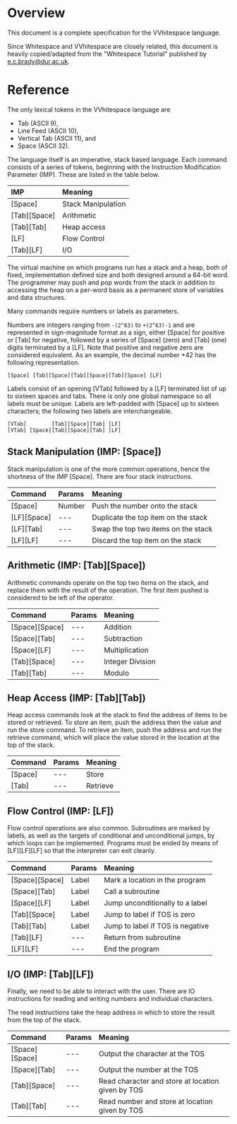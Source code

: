 # Overview #

This document is a complete specification for the VVhitespace language.

Since Whitespace and VVhitespace are closely related, this document is heavily
copied/adapted from the "Whitespace Tutorial" published by e.c.brady@dur.ac.uk.

# Reference #

The only lexical tokens in the VVhitespace language are

  * Tab          (ASCII 9),
  * Line Feed    (ASCII 10),
  * Vertical Tab (ASCII 11), and
  * Space        (ASCII 32).

The language itself is an imperative, stack based language. Each command
consists of a series of tokens, beginning with the Instruction Modification
Parameter (IMP). These are listed in the table below.

| IMP          | Meaning            |
| :----------- | :----------------- |
| [Space]      | Stack Manipulation |
| [Tab][Space] | Arithmetic         |
| [Tab][Tab]   | Heap access        |
| [LF]         | Flow Control       |
| [Tab][LF]    | I/O                |

The virtual machine on which programs run has a stack and a heap, both of
fixed, implementation defined size and both designed around a 64-bit word.  The
programmer may push and pop words from the stack in addition to accessing the
heap on a per-word basis as a permanent store of variables and data structures.

Many commands require numbers or labels as parameters.

Numbers are integers ranging from `-(2^63)` to `+(2^63)-1` and are represented
in sign-magnitude format as a sign, either [Space] for positive or [Tab] for
negative, followed by a series of [Space] (zero) and [Tab] (one) digits
terminated by a [LF]. Note that positive and negative zero are considered
equivalent. As an example, the decimal number +42 has the following
representation.

    [Space] [Tab][Space][Tab][Space][Tab][Space] [LF]

Labels consist of an opening [VTab] followed by a [LF] terminated list of up
to sixteen spaces and tabs. There is only one global namespace so all labels
must be unique. Labels are left-padded with [Space] up to sixteen characters;
the following two labels are interchangeable.

    [VTab]        [Tab][Space][Tab] [LF]
    [VTab] [Space][Tab][Space][Tab] [LF]

## Stack Manipulation (IMP: [Space]) ##

Stack manipulation is one of the more common operations, hence the shortness of
the IMP [Space]. There are four stack instructions.

| Command     | Params | Meaning                             |
| :---------- | :----- | :---------------------------------- |
| [Space]     | Number | Push the number onto the stack      |
| [LF][Space] | ---    | Duplicate the top item on the stack |
| [LF][Tab]   | ---    | Swap the top two items on the stack |
| [LF][LF]    | ---    | Discard the top item on the stack   |

## Arithmetic (IMP: [Tab][Space]) ##

Arithmetic commands operate on the top two items on the stack, and replace them
with the result of the operation. The first item pushed is considered to be
left of the operator.

| Command        | Params | Meaning          |
| :------------- | :----- | :--------------- |
| [Space][Space] | ---    | Addition         |
| [Space][Tab]   | ---    | Subtraction      |
| [Space][LF]    | ---    | Multiplication   |
| [Tab][Space]   | ---    | Integer Division |
| [Tab][Tab]     | ---    | Modulo           |

## Heap Access (IMP: [Tab][Tab]) ##

Heap access commands look at the stack to find the address of items to be
stored or retrieved. To store an item, push the address then the value and run
the store command. To retrieve an item, push the address and run the retrieve
command, which will place the value stored in the location at the top of the
stack.

| Command | Params | Meaning  |
| :------ | :----- | :------- |
| [Space] | ---    | Store    |
| [Tab]   | ---    | Retrieve |

## Flow Control (IMP: [LF]) ##

Flow control operations are also common. Subroutines are marked by labels, as
well as the targets of conditional and unconditional jumps, by which loops can
be implemented. Programs must be ended by means of [LF][LF][LF] so that the
interpreter can exit cleanly.

| Command        | Params | Meaning                          |
| :------------- | :----- | :------------------------------- |
| [Space][Space] | Label  | Mark a location in the program   |
| [Space][Tab]   | Label  | Call a subroutine                |
| [Space][LF]    | Label  | Jump unconditionally to a label  |
| [Tab][Space]   | Label  | Jump to label if TOS is zero     |
| [Tab][Tab]     | Label  | Jump to label if TOS is negative |
| [Tab][LF]      | ---    | Return from subroutine           |
| [LF][LF]       | ---    | End the program                  |

## I/O (IMP: [Tab][LF]) ##

Finally, we need to be able to interact with the user. There are IO
instructions for reading and writing numbers and individual characters.

The read instructions take the heap address in which to store the result from
the top of the stack.

| Command        | Params | Meaning                                           |
| :------------- | :----- | :------------------------------------------------ |
| [Space][Space] | ---    | Output the character at the TOS                   |
| [Space][Tab]   | ---    | Output the number at the TOS                      |
| [Tab][Space]   | ---    | Read character and store at location given by TOS |
| [Tab][Tab]     | ---    | Read number and store at location given by TOS    |
